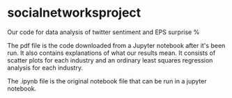 # socialnetworksproject
Our code for data analysis of twitter sentiment and EPS surprise %

The pdf file is the code downloaded from a Jupyter notebook after it's been run. It also contains explanations of what our results mean. 
It consists of scatter plots for each industry and an ordinary least squares regression analysis for each industry.

The .ipynb file is the original notebook file that can be run in a jupyter notebook.
